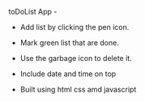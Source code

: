 toDoList App -

- Add list by clicking the pen icon.

- Mark green list that are done.

- Use the garbage icon to delete it.

- Include date and time on top

- Built using html css amd javascript
